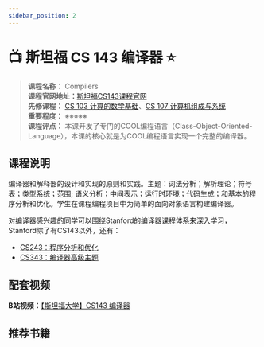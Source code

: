 ```yaml
---
sidebar_position: 2
---
```


# 📺 斯坦福 CS 143 编译器 ⭐️

>**课程名称：** Compilers    
**课程官网地址：**[斯坦福CS143课程官网](https://web.stanford.edu/class/cs143/)    
**先修课程：** [CS 103 计算的数学基础](https://hackway.org/docs/math/basic/discrete/cs103)、[CS 107 计算机组成与系统](https://hackway.org/docs/cs/freshman/cpp/cs107)     
**重要程度：** ※※※※※  
**课程评点：** 本课开发了专门的COOL编程语言（Class-Object-Oriented-Language），本课的核心就是为COOL编程语言实现一个完整的编译器。

## 课程说明
编译器和解释器的设计和实现的原则和实践。主题：词法分析；解析理论；符号表；类型系统；范围; 语义分析；中间表示；运行时环境；代码生成；和基本的程序分析和优化。学生在课程编程项目中为简单的面向对象语言构建编译器。

对编译器感兴趣的同学可以围绕Stanford的编译器课程体系来深入学习，Stanford除了有CS143以外，还有：
- [CS243：程序分析和优化](https://suif.stanford.edu/~courses/cs243/)
- [CS343：编译器高级主题](http://www-leland.stanford.edu/class/cs343/)


## 配套视频

**B站视频：**[【斯坦福大学】CS143 编译器](https://www.bilibili.com/video/BV17K4y147Bz)


## 推荐书籍

<Book img="https://hackweek-1251009918.cos.ap-shanghai.myqcloud.com/hackway/cs/s3392161.jpg" url="https://item.jd.com/10058776.html" title="编译原理 第2版"></Book>







